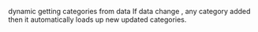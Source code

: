 dynamic getting categories from data
If data change , any category added then it automatically loads up new updated categories.